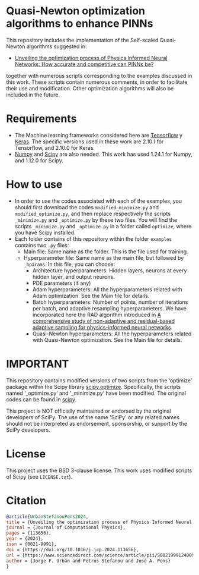 # Quasi-Newton optimization algorithms to enhance PINNs

This repository includes the implementation of the Self-scaled Quasi-Newton algorithms suggested in:
* [Unveiling the optimization process of Physics Informed Neural Networks: How accurate and competitive can PINNs be?](https://www.sciencedirect.com/science/article/pii/S0021999124009045)

together with numerous scripts corresponding to the examples discussed in this work. These scripts contain numerous comments, in order to facilitate their use and modification. Other optimization algorithms will also be included in the future.

# Requirements
* The Machine learning frameworks considered here are [Tensorflow](https://www.tensorflow.org/?hl=es-419) y [Keras](https://keras.io/). The specific versions used in these work are 2.10.1 for Tensorflow, and 2.10.0 for Keras.
* [Numpy](https://numpy.org/) and [Scipy](https://scipy.org/) are also needed. This work has used 1.24.1 for Numpy, and 1.12.0 for Scipy.

# How to use

* In order to use the codes associated with each of the examples, you should first download the codes `modified_minimize.py` and `modified_optimize.py`, and then replace respectively the scripts `_minimize.py` and `_optimize.py` by these two files. You will find the scripts `_minimize.py` and `_optimize.py` in a folder called `optimize`, where you have Scipy installed.
* Each folder contains of this repository within the folder `examples` contains two `.py` files: 
  - Main file: Same name as the folder. This is the file used for training.
  - Hyperparameter file: Same name as the main file, but followed by `_hparams`. In this file, you can choose:
    + Architecture hyperparameters: Hidden layers, neurons at every hidden layer, and output neurons.
    + PDE parameters (if any)
    + Adam hyperparameters: All the hyperparameters related with Adam optimization. See the Main file for details.
    + Batch hyperparameters: Number of points, number of iterations per batch, and adaptive resampling hyperparameters. We have incorporated here the RAD algorithm introduced in [A comprehensive study of non-adaptive and residual-based adaptive sampling for physics-informed neural networks](https://www.sciencedirect.com/science/article/abs/pii/S0045782522006260).
    + Quasi-Newton hyperparameters: All the hyperparameters related with Quasi-Newton optimization. See the Main file for details.
# IMPORTANT
This repository contains modified versions of two scripts from the ‘optimize’ package within the Scipy library [scipy.optimize](https://docs.scipy.org/doc/scipy/reference/optimize.html). Specifically, the scripts named ‘_optimize.py’ and ‘_minimize.py’ have been modified. The original codes can be found in [scipy](https://github.com/scipy/scipy/tree/main/scipy/optimize). 

This project is NOT officially maintained or endorsed by the original developers of SciPy. The use of the name 'SciPy' or any related names should not be interpreted as endorsement, sponsorship, or support by the SciPy developers.

# License
This project uses the BSD 3-clause license. This work uses modified scripts of Scipy (see `LICENSE.txt`).

# Citation 
```bibtex
@article{UrbanStefanouPons2024,
title = {Unveiling the optimization process of Physics Informed Neural Networks: How accurate and competitive can PINNs be?},
journal = {Journal of Computational Physics},
pages = {113656},
year = {2024},
issn = {0021-9991},
doi = {https://doi.org/10.1016/j.jcp.2024.113656},
url = {https://www.sciencedirect.com/science/article/pii/S0021999124009045},
author = {Jorge F. Urbán and Petros Stefanou and José A. Pons}
}
